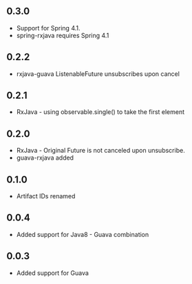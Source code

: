 ## 0.3.0
* Support for Spring 4.1.
* spring-rxjava requires Spring 4.1

## 0.2.2
* rxjava-guava ListenableFuture unsubscribes upon cancel

## 0.2.1
* RxJava - using observable.single() to take the first element

## 0.2.0
* RxJava - Original Future is not canceled upon unsubscribe.
* guava-rxjava added

## 0.1.0
* Artifact IDs renamed

## 0.0.4
* Added support for Java8 - Guava combination

## 0.0.3
* Added support for Guava
